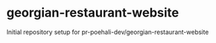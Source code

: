 # georgian-restaurant-website

Initial repository setup for pr-poehali-dev/georgian-restaurant-website